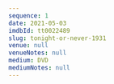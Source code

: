 ```yaml
---
sequence: 1
date: 2021-05-03
imdbId: tt0022489
slug: tonight-or-never-1931
venue: null
venueNotes: null
medium: DVD
mediumNotes: null
---
```


